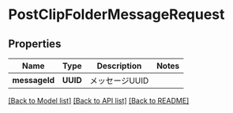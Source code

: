 # PostClipFolderMessageRequest

## Properties
Name | Type | Description | Notes
------------ | ------------- | ------------- | -------------
**messageId** | **UUID** | メッセージUUID | 

[[Back to Model list]](../README.md#documentation-for-models) [[Back to API list]](../README.md#documentation-for-api-endpoints) [[Back to README]](../README.md)


